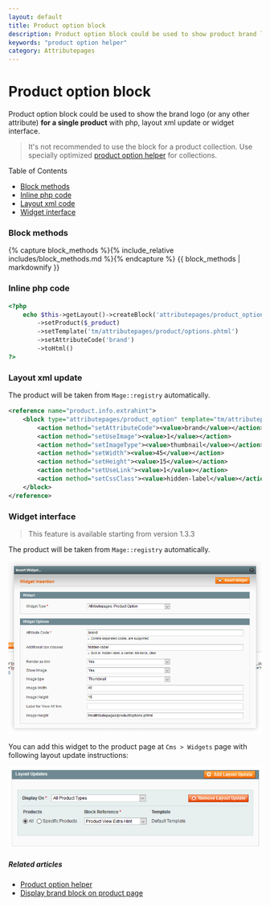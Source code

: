 ```yaml
---
layout: default
title: Product option block
description: Product option block could be used to show product brand logo at product page
keywords: "product option helper"
category: Attributepages
---
```


# Product option block

Product option block could be used to show the brand logo (or any other attribute)
**for a single product** with php, layout xml update or widget interface.

> It's not recommended to use the block for a product collection. Use specially optimized
> [product option helper](/m1/extensions/attributepages/widgets-and-blocks/product-option-helper)
> for collections.

Table of Contents

- [Block methods](#block-methods)
- [Inline php code](#inline-php-code)
- [Layout xml code](#layout-xml-update)
- [Widget interface](#widget-interface)

### Block methods

{% capture block_methods %}{% include_relative includes/block_methods.md %}{% endcapture %}
{{ block_methods | markdownify }}

### Inline php code

```php
<?php
    echo $this->getLayout()->createBlock('attributepages/product_option')
        ->setProduct($_product)
        ->setTemplate('tm/attributepages/product/options.phtml')
        ->setAttributeCode('brand')
        ->toHtml()
?>
```

### Layout xml update

The product will be taken from `Mage::registry` automatically.

```xml
<reference name="product.info.extrahint">
    <block type="attributepages/product_option" template="tm/attributepages/product/options.phtml" name="attributepage_brand">
        <action method="setAttributeCode"><value>brand</value></action>
        <action method="setUseImage"><value>1</value></action>
        <action method="setImageType"><value>thumbnail</value></action>
        <action method="setWidth"><value>45</value></action>
        <action method="setHeight"><value>15</value></action>
        <action method="setUseLink"><value>1</value></action>
        <action method="setCssClass"><value>hidden-label</value></action>
    </block>
</reference>
```

### Widget interface

> This feature is available starting from version 1.3.3

The product will be taken from `Mage::registry` automatically.

![Widget popup](/images/attributepages/widget.png)

You can add this widget to the product page at `Cms > Widgets` page with
following layout update instructions:

![Layout update instructions](/images/attributepages/cms_widget_layout_updates.png)

##### Related articles

- [Product option helper](/m1/extensions/attributepages/widgets-and-blocks/product-option-helper/)
- [Display brand block on product page](/m1/extensions/attributepages/use-cases/brand-block-on-product-page/#inline-block-directive)
